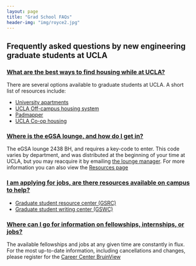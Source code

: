 ```yaml
---
layout: page
title: "Grad School FAQs"
header-img: "img/royce2.jpg"
---
```


<h2>Frequently asked questions by new engineering graduate students at UCLA</h2>
<div class="accordion" id="accordion2">
  <div class="accordion-group">
    <div class="accordion-heading">
      <a class="accordion-toggle" data-toggle="collapse" data-parent="#accordion2" href="#collapseOne">
        <h3>What are the best ways to find housing while at UCLA?</h3>
      </a>
    </div>
    <div id="collapseOne" class="accordion-body collapse">
      <div class="accordion-inner">
        <p>There are several options available to graduate students at UCLA. A short list of resources include:
            <ul><li><a href="https://housing.ucla.edu/student-housing/graduate-students-and-students-with-families/living-in-university-apartments">University apartments</a></li>
                <li><a href="http://www.data.cho.ucla.edu/">UCLA Off-campus housing system</a></li>
                <li><a href="http://www.padmapper.com/search/apartments/California/los-angeles/">Padmapper</a></li>
                <li><a href="http://www.uchaonline.com/">UCLA Co-op housing</a></li>
            </ul>
        </p>
      </div>
    </div>
  </div>
  <div class="accordion-group">
    <div class="accordion-heading">
      <a class="accordion-toggle" data-toggle="collapse" data-parent="#accordion2" href="#collapseTwo">
        <h3>Where is the eGSA lounge, and how do I get in?</h3>
      </a>
    </div>
    <div id="collapseTwo" class="accordion-body collapse">
      <div class="accordion-inner">
        <p>The eGSA lounge 2438 BH, and requires a key-code to enter. This code varies by department, and was distributed at the beginning of your time at UCLA, but you may reacquire it by emailing <a href="mailto:lounge@bruinegsa.org">the lounge manager</a>. For more information you can also view the <a href="resources.md">Resources page</a></p>
      </div>
    </div>
  </div>
  <div class="accordion-group">
    <div class="accordion-heading">
      <a class="accordion-toggle" data-toggle="collapse" data-parent="#accordion2" href="#collapseThree">
        <h3>I am applying for jobs, are there resources available on campus to help?</h3>
      </a>
    </div>
    <div id="collapseThree" class="accordion-body collapse">
      <div class="accordion-inner">
        <p>
            <ul><li><a href="http://gsrc.ucla.edu/">Graduate student resource center (GSRC)</a></li>
                <li><a href="http://gsrc.ucla.edu/gwc/">Graduate student writing center (GSWC)</a></li>
            </ul>
        </p>
      </div>
    </div>
  </div>
  <div class="accordion-group">
    <div class="accordion-heading">
      <a class="accordion-toggle" data-toggle="collapse" data-parent="#accordion2" href="#collapseFour">
        <h3>Where can I go for information on fellowships, internships, or jobs?</h3>
      </a>
    </div>
    <div id="collapseFour" class="accordion-body collapse">
      <div class="accordion-inner">
        <p>The available fellowships and jobs at any given time are constantly in flux. For the most up-to-date information, including cancellations and changes, please register for the <a href="https://secure.career.ucla.edu/BruinViewLogin/Login.aspx">Career Center BruinView</a></p>
      </div>
    </div>
  </div>
</div>
